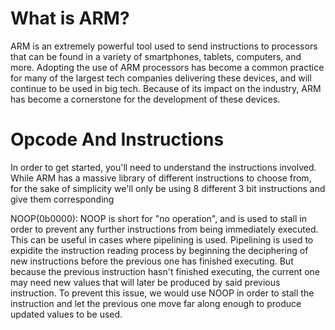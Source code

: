 # What is ARM?
ARM is an extremely powerful tool used to send instructions to processors that can be found in a variety of smartphones, tablets, computers, and more. Adopting the use of ARM processors has become a common practice for many of the largest tech companies delivering these devices, and will continue to be used in big tech. Because of its impact on the industry, ARM has become a cornerstone for the development of these devices.

# Opcode And Instructions
In order to get started, you'll need to understand the instructions involved. While ARM has a massive library of different instructions to choose from, for the sake of simplicity we'll only be using 8 different 3 bit instructions and give them corresponding

NOOP(0b0000): NOOP is short for "no operation", and is used to stall in order to prevent any further instructions from being immediately executed. This can be useful in cases where pipelining is used. Pipelining is used to expidite the instruction reading process by beginning the deciphering of new instructions before the previous one has finished executing. But because the previous instruction hasn't finished executing, the current one may need new values that will later be produced by said previous instruction. To prevent this issue, we would use NOOP in order to stall the instruction and let the previous one move far along enough to produce updated values to be used.
